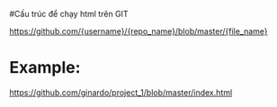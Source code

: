 #Cấu trúc để chạy html trên GIT

https://github.com/{username}/{repo_name}/blob/master/{file_name}

# Example:

https://github.com/ginardo/project_1/blob/master/index.html
